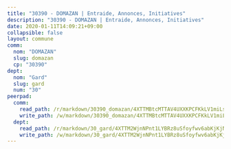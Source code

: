 ```yaml
---
title: "30390 - DOMAZAN | Entraide, Annonces, Initiatives"
description: "30390 - DOMAZAN | Entraide, Annonces, Initiatives"
date: 2020-01-11T14:09:21+09:00
collapsible: false
layout: commune
comm:
  nom: "DOMAZAN"
  slug: domazan
  cp: "30390"
dept:
  nom: "Gard"
  slug: gard
  num: "30"
peerpad:
  comm:
    read_path: /r/markdown/30390_domazan/4XTTMBtcMTTAV4UXXKPCFKkLV1miLs8JD7zHNYC7Ffyv2icqK
    write_path: /w/markdown/30390_domazan/4XTTMBtcMTTAV4UXXKPCFKkLV1miLs8JD7zHNYC7Ffyv2icqK-K3TgUKd51WWNcc9rVG41WhYSbsXjZeGQenzyH59XFRBkV5CRFhq6aoREzQxyzFo1jjdDQ8TV2hTTMB7bCbZ2p5XEiie5U7PnqxgbxfYJHAuScazTf4e6MTHdUYn4WPKpE5aGtLbF
  dept:
    read_path: /r/markdown/30_gard/4XTTM2WjnNPnt1LYBRz8uSfoyfwv6abKjKjNdBGxuvymmgvkj
    write_path: /w/markdown/30_gard/4XTTM2WjnNPnt1LYBRz8uSfoyfwv6abKjKjNdBGxuvymmgvkj-K3TgUpCvFefN2LRJ7huXqVovWWqmjJgEMWkVs9s4fhfrGjyZZK9z4gxyddycCKs6S9BWFUcJqqZYCKuxj79SWNiGiob7Xchr25rMmkVQhAFrAwBxAqY3T99GTsQfKxLrXrnx3pGK
---
```


